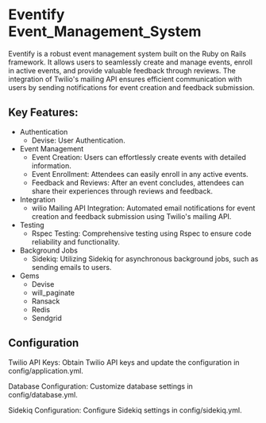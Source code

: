 # Eventify Event_Management_System

Eventify is a robust event management system built on the Ruby on Rails framework. It allows users to seamlessly create and manage events, enroll in active events, and provide valuable feedback through reviews. The integration of Twilio's mailing API ensures efficient communication with users by sending notifications for event creation and feedback submission.

## Key Features:
* Authentication
  * Devise:  User Authentication.
* Event Management
  * Event Creation: Users can effortlessly create events with detailed information.
  * Event Enrollment: Attendees can easily enroll in any active events.
  * Feedback and Reviews: After an event concludes, attendees can share their experiences through reviews and feedback.
* Integration
  * wilio Mailing API Integration: Automated email notifications for event creation and feedback submission using Twilio's mailing API.
* Testing
  * Rspec Testing: Comprehensive testing using Rspec to ensure code reliability and functionality.
* Background Jobs
  * Sidekiq: Utilizing Sidekiq for asynchronous background jobs, such as sending emails to users.
* Gems
  * Devise
  * will_paginate
  * Ransack
  * Redis
  * Sendgrid

## Configuration

Twilio API Keys:
Obtain Twilio API keys and update the configuration in config/application.yml.

Database Configuration:
Customize database settings in config/database.yml.

Sidekiq Configuration:
Configure Sidekiq settings in config/sidekiq.yml.
